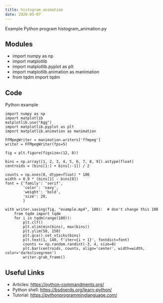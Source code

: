 ```yaml
---
title: histogram_animation
date: 2020-05-07
---
```

Example Python program histogram_animation.py

## Modules

* import numpy as np
* import matplotlib
* import matplotlib.pyplot as plt
* import matplotlib.animation as manimation
* from tqdm import tqdm

## Code

Python example

    import numpy as np
    import matplotlib
    matplotlib.use("Agg")
    import matplotlib.pyplot as plt
    import matplotlib.animation as manimation
    
    FFMpegWriter = manimation.writers['ffmpeg']
    writer = FFMpegWriter(fps=5)
    
    fig = plt.figure(figsize=(12, 8))
    
    bins = np.array([1, 2, 3, 4, 5, 6, 7, 8, 9]).astype(float)
    centroids = (bins[1:] + bins[:-1]) / 2
    
    counts = np.ones(8, dtype=float) * 100
    width = 0.9 * (bins[1] - bins[0])
    font = {'family': 'serif',
            'color': 'navy',
            'weight': 'bold',
            'size': 20,
            }
    
    with writer.saving(fig, "example.mp4", 100):  # don't change this 100
        from tqdm import tqdm
        for i in tqdm(range(100)):
            plt.clf()
            plt.xlim(min(bins), max(bins))
            plt.ylim(50, 150)
            plt.gca().set_xticks(bins)
            plt.text(1, 140, f'iter={i + 1}', fontdict=font)
            counts += np.random.randint(-3, 4, size=8)
            plt.bar(centroids, counts, align='center', width=width, color='darkolivegreen')
            writer.grab_frame()
    

## Useful Links

- Articles: https://python-commandments.org/
- Python shell: https://bsdnerds.org/learn-python/
- Tutorial: https://pythonprogramminglanguage.com/
